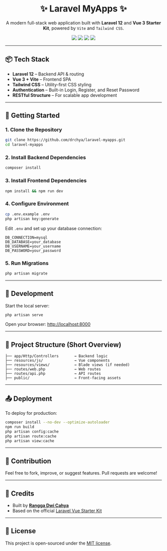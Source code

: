 <h1 align="center">✨ Laravel MyApps ✨</h1>

<p align="center">
  A modern full-stack web application built with <strong>Laravel 12</strong> and <strong>Vue 3 Starter Kit</strong>, powered by <code>Vite</code> and <code>Tailwind CSS</code>.
</p>

<p align="center">
  <img src="https://img.shields.io/badge/Laravel-12.x-red?style=flat&logo=laravel" />
  <img src="https://img.shields.io/badge/Vue-3.x-4FC08D?style=flat&logo=vue.js" />
  <img src="https://img.shields.io/badge/TailwindCSS-3.x-38B2AC?style=flat&logo=tailwind-css" />
  <img src="https://img.shields.io/badge/License-MIT-blue.svg" />
</p>

---

## 📦 Tech Stack

- **Laravel 12** – Backend API & routing
- **Vue 3 + Vite** – Frontend SPA
- **Tailwind CSS** – Utility-first CSS styling
- **Authentication** – Built-in Login, Register, and Reset Password
- **RESTful Structure** – For scalable app development

---

## 🚀 Getting Started

### 1. Clone the Repository

```bash
git clone https://github.com/drchya/laravel-myapps.git
cd laravel-myapps
```

### 2. Install Backend Dependencies

```bash
composer install
```

### 3. Install Frontend Dependencies

```bash
npm install && npm run dev
```

### 4. Configure Environment

```bash
cp .env.example .env
php artisan key:generate
```

Edit `.env` and set up your database connection:
```env
DB_CONNECTION=mysql
DB_DATABASE=your_database
DB_USERNAME=your_username
DB_PASSWORD=your_password
```

### 5. Run Migrations

```bash
php artisan migrate
```

---

## 🧪 Development

Start the local server:

```bash
php artisan serve
```

Open your browser: [http://localhost:8000](http://localhost:8000)

---

## 📁 Project Structure (Short Overview)

```
├── app/Http/Controllers       → Backend logic
├── resources/js/              → Vue components
├── resources/views/           → Blade views (if needed)
├── routes/web.php             → Web routes
├── routes/api.php             → API routes
├── public/                    → Front-facing assets
```

---

## 📤 Deployment

To deploy for production:

```bash
composer install --no-dev --optimize-autoloader
npm run build
php artisan config:cache
php artisan route:cache
php artisan view:cache
```

---

## 🧠 Contribution

Feel free to fork, improve, or suggest features. Pull requests are welcome!

---

## 🙏 Credits

- Built by [**Rangga Dwi Cahya**](https://github.com/drchya)
- Based on the official [Laravel Vue Starter Kit](https://github.com/laravel/vue-starter-kit)

---

## 📜 License

This project is open-sourced under the [MIT license](LICENSE).
